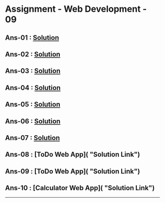 # Assignment - Web Development - 09

## Ans-01 : [Solution](https://github.com/MadhavSahi/FullStack-JavaScript-2022-23/blob/main/PlacementProgramAssignment_MadhavSahi/WebDev-09/Ans-01.md "Solution Link")
## Ans-02 : [Solution](https://github.com/MadhavSahi/FullStack-JavaScript-2022-23/blob/main/PlacementProgramAssignment_MadhavSahi/WebDev-09/Ans-02.md "Solution Link")
## Ans-03 : [Solution](https://github.com/MadhavSahi/FullStack-JavaScript-2022-23/blob/main/PlacementProgramAssignment_MadhavSahi/WebDev-09/Ans-03.md "Solution Link")
## Ans-04 : [Solution](https://github.com/MadhavSahi/FullStack-JavaScript-2022-23/blob/main/PlacementProgramAssignment_MadhavSahi/WebDev-09/Ans-04.md "Solution Link")
## Ans-05 : [Solution](https://github.com/MadhavSahi/FullStack-JavaScript-2022-23/blob/main/PlacementProgramAssignment_MadhavSahi/WebDev-09/Ans-05.md "Solution Link")
## Ans-06 : [Solution](https://github.com/MadhavSahi/FullStack-JavaScript-2022-23/blob/main/PlacementProgramAssignment_MadhavSahi/WebDev-09/Ans-06.md "Solution Link")
## Ans-07 : [Solution](https://github.com/MadhavSahi/FullStack-JavaScript-2022-23/blob/main/PlacementProgramAssignment_MadhavSahi/WebDev-09/Ans-07.md "Solution Link")
## Ans-08 : [ToDo Web App]( "Solution Link")
## Ans-09 : [ToDo Web App]( "Solution Link")
## Ans-10 : [Calculator Web App]( "Solution Link")

<hr>

